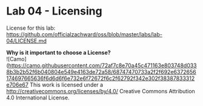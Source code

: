 # Lab 04 - Licensing

License for this lab: https://github.com/officialzachward/oss/blob/master/labs/lab-04/LICENSE.md

**Why is it important to choose a License?**  
![Camo](https://camo.githubusercontent.com/72af7c8e70a45c471163e803748d0338b3b2b52f6b040804e549e4163de72a58/68747470733a2f2f692e6372656174697665636f6d6d6f6e732e6f72672f6c2f62792f342e302f38387833312e706e67 This work is licensed under a http://creativecommons.org/licenses/by/4.0/ Creative Commons Attribution 4.0 International License.
